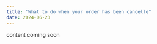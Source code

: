 ```yaml
---
title: "What to do when your order has been cancelle"
date: 2024-06-23
---
```


content coming soon
